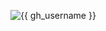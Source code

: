 <p align="{{ alignment }}">
<img src="https://komarev.com/ghpvc/?username={{ gh_username }}&label=Profile%20views&color=0e75b6&style=flat" alt="{{ gh_username }}" />
</p>
